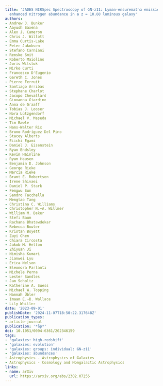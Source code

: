 ```yaml
---
title: 'JADES NIRSpec Spectroscopy of GN-z11: Lyman-ensuremathα emission and possible
  enhanced nitrogen abundance in a z = 10.60 luminous galaxy'
authors:
- Andrew J. Bunker
- Aayush Saxena
- Alex J. Cameron
- Chris J. Willott
- Emma Curtis-Lake
- Peter Jakobsen
- Stefano Carniani
- Renske Smit
- Roberto Maiolino
- Joris Witstok
- Mirko Curti
- Francesco D'Eugenio
- Gareth C. Jones
- Pierre Ferruit
- Santiago Arribas
- Stephane Charlot
- Jacopo Chevallard
- Giovanna Giardino
- Anna de Graaff
- Tobias J. Looser
- Nora Lützgendorf
- Michael V. Maseda
- Tim Rawle
- Hans-Walter Rix
- Bruno Rodrı́guez Del Pino
- Stacey Alberts
- Eiichi Egami
- Daniel J. Eisenstein
- Ryan Endsley
- Kevin Hainline
- Ryan Hausen
- Benjamin D. Johnson
- George Rieke
- Marcia Rieke
- Brant E. Robertson
- Irene Shivaei
- Daniel P. Stark
- Fengwu Sun
- Sandro Tacchella
- Mengtao Tang
- Christina C. Williams
- Christopher N.~A. Willmer
- William M. Baker
- Stefi Baum
- Rachana Bhatawdekar
- Rebecca Bowler
- Kristan Boyett
- Zuyi Chen
- Chiara Circosta
- Jakob M. Helton
- Zhiyuan Ji
- Nimisha Kumari
- Jianwei Lyu
- Erica Nelson
- Eleonora Parlanti
- Michele Perna
- Lester Sandles
- Jan Scholtz
- Katherine A. Suess
- Michael W. Topping
- Hannah Übler
- Imaan E.~B. Wallace
- Lily Whitler
date: '2023-09-01'
publishDate: '2024-11-07T18:50:22.317648Z'
publication_types:
- article-journal
publication: '*åp*'
doi: 10.1051/0004-6361/202346159
tags:
- 'galaxies: high-redshift'
- 'galaxies: evolution'
- 'galaxies: groups: individual: GN-z11'
- 'galaxies: abundances'
- Astrophysics - Astrophysics of Galaxies
- Astrophysics - Cosmology and Nongalactic Astrophysics
links:
- name: arXiv
  url: https://arxiv.org/abs/2302.07256
---
```

